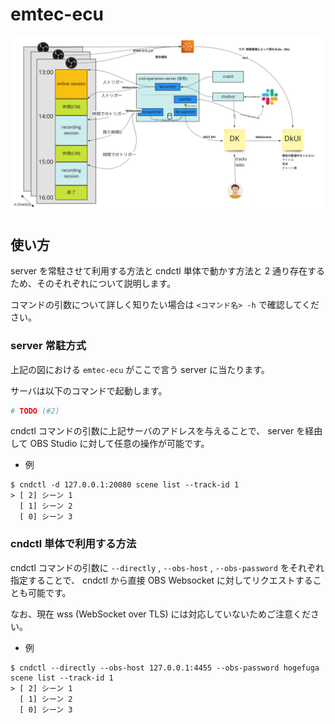 # emtec-ecu

![overview](./images/overview.png)

## 使い方

server を常駐させて利用する方法と cndctl 単体で動かす方法と 2 通り存在するため、そのそれぞれについて説明します。

コマンドの引数について詳しく知りたい場合は `<コマンド名> -h` で確認してください。

### server 常駐方式

上記の図における `emtec-ecu` がここで言う server に当たります。

サーバは以下のコマンドで起動します。

```bash
# TODO (#2)
```

cndctl コマンドの引数に上記サーバのアドレスを与えることで、 server を経由して OBS Studio に対して任意の操作が可能です。

- 例

```
$ cndctl -d 127.0.0.1:20080 scene list --track-id 1
> [ 2] シーン 1
  [ 1] シーン 2
  [ 0] シーン 3
```

### cndctl 単体で利用する方法

cndctl コマンドの引数に `--directly` , `--obs-host` , `--obs-password` をそれぞれ指定することで、 cndctl から直接 OBS Websocket に対してリクエストすることも可能です。

なお、現在 wss (WebSocket over TLS) には対応していないためご注意ください。

- 例

```
$ cndctl --directly --obs-host 127.0.0.1:4455 --obs-password hogefuga scene list --track-id 1
> [ 2] シーン 1
  [ 1] シーン 2
  [ 0] シーン 3
```
